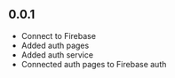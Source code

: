 ## 0.0.1
- Connect to Firebase
- Added auth pages
- Added auth service
- Connected auth pages to Firebase auth

